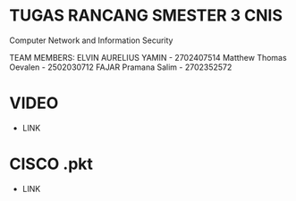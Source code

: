 # TUGAS RANCANG SMESTER 3 CNIS
Computer Network and Information Security

TEAM MEMBERS:
ELVIN AURELIUS YAMIN - 2702407514
Matthew Thomas Oevalen - 2502030712
FAJAR Pramana Salim - 2702352572

# VIDEO
- LINK

# CISCO .pkt
- LINK